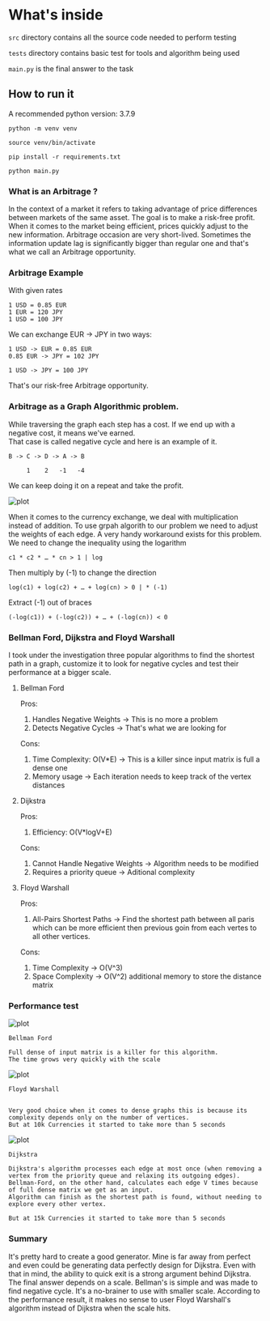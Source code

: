 # What's inside

`src` directory contains all the source code needed to perform testing 

`tests` directory contains basic test for tools and algorithm being used

`main.py` is the final answer to the task

## How to run it
A recommended python version: 3.7.9
```
python -m venv venv 
```
```
source venv/bin/activate 
```
```
pip install -r requirements.txt
```
```
python main.py
```
### What is an Arbitrage ?


In the context of a market it refers to taking advantage of price differences between markets of the same asset. The
goal is to make a risk-free profit. When it comes to the market being efficient, prices quickly adjust to the new
information. Arbitrage occasion are very short-lived. Sometimes the information update lag is significantly bigger than
regular one and that's what we call an Arbitrage opportunity.

### Arbitrage Example

With given rates

```
1 USD = 0.85 EUR
1 EUR = 120 JPY
1 USD = 100 JPY
```

We can exchange EUR -> JPY in two ways:

```
1 USD -> EUR = 0.85 EUR
0.85 EUR -> JPY = 102 JPY

1 USD -> JPY = 100 JPY
```
That's our risk-free Arbitrage opportunity.

### Arbitrage as a Graph Algorithmic problem.

While traversing the graph each step has a cost. If we end up with a negative cost, it means we've earned.  
That case is called negative cycle and here is an example of it.

```
B -> C -> D -> A -> B 

     1    2   -1   -4
```
We can keep doing it on a repeat and take the profit.

![plot](chart/diag.png)

When it comes to the currency exchange, we deal with multiplication instead of addition. 
To use grpah algorith to our problem we need to adjust the weights of each edge.
A very handy workaround exists for this problem. 
We need to change the inequality using the logarithm

```
c1 * c2 * … * cn > 1 | log
```
Then multiply by (-1) to change the direction
```
log(c1) + log(c2) + … + log(cn) > 0 | * (-1)
```
Extract (-1) out of braces
```
(-log(c1)) + (-log(c2)) + … + (-log(cn)) < 0
```

### Bellman Ford, Dijkstra and Floyd Warshall

I took under the investigation three popular algorithms to find the shortest path in a graph,
customize it to look for negative cycles and test their performance at a bigger scale.

1. Bellman Ford

   Pros:
    1. Handles Negative Weights -> This is no more a problem
    2. Detects Negative Cycles -> That's what we are looking for

   Cons:
    1. Time Complexity: O(V*E) -> This is a killer since input matrix is full a dense one
    2. Memory usage -> Each iteration needs to keep track of the vertex distances

2. Dijkstra

   Pros:
    1. Efficiency: O(V*logV+E)

   Cons:
    1. Cannot Handle Negative Weights -> Algorithm needs to be modified
    2. Requires a priority queue -> Aditional complexity

3. Floyd Warshall

   Pros:
    1. All-Pairs Shortest Paths -> Find the shortest path between all paris which can be more efficient then previous
       goin from each vertes to all other vertices.

   Cons:
    1. Time Complexity -> O(V^3)
    2. Space Complexity -> O(V^2) additional memory to store the distance matrix

### Performance test

![plot](chart/combined_algorithm_comparison.png)

```
Bellman Ford

Full dense of input matrix is a killer for this algorithm.
The time grows very quickly with the scale
```
![plot](chart/5k.png)

```
Floyd Warshall


Very good choice when it comes to dense graphs this is because its complexity depends only on the number of vertices. 
But at 10k Currencies it started to take more than 5 seconds
```

![plot](chart/15k.png)

```
Dijkstra

Dijkstra's algorithm processes each edge at most once (when removing a vertex from the priority queue and relaxing its outgoing edges). 
Bellman-Ford, on the other hand, calculates each edge V times because of full dense matrix we get as an input.
Algorithm can finish as the shortest path is found, without needing to explore every other vertex.

But at 15k Currencies it started to take more than 5 seconds
```



### Summary 
It's pretty hard to create a good generator.
Mine is far away from perfect and even could be generating data perfectly design for Dijkstra. 
Even with that in mind, the ability to quick exit is a strong argument behind Dijkstra.
The final answer depends on a scale.
Bellman's is simple and was made to find negative cycle. It's a no-brainer to use with smaller scale.
According to the performance result, it makes no sense to user Floyd Warshall's algorithm instead of Dijkstra when the scale hits.


